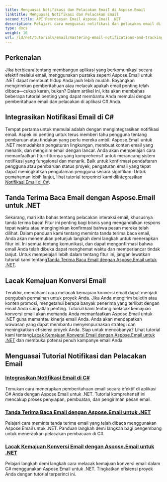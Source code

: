 ```yaml
---
title: Menguasai Notifikasi dan Pelacakan Email di Aspose.Email
linktitle: Menguasai Notifikasi dan Pelacakan Email
second_title: API Pemrosesan Email Aspose.Email .NET
description: Pelajari cara menguasai notifikasi dan pelacakan email di C# dengan Aspose.Email untuk .NET melalui rangkaian tutorial terperinci ini.
type: docs
weight: 16
url: /id/net/tutorials/email/mastering-email-notifications-and-tracking/
---
```

## Perkenalan

Jika berbicara tentang membangun aplikasi yang berkomunikasi secara efektif melalui email, menggunakan pustaka seperti Aspose.Email untuk .NET dapat membuat hidup Anda jauh lebih mudah. Bayangkan mengirimkan pemberitahuan atau melacak apakah email penting telah dibaca—cukup keren, bukan? Dalam artikel ini, kita akan membahas beberapa tutorial penting yang dapat membantu Anda memulai dengan pemberitahuan email dan pelacakan di aplikasi C# Anda.

## Integrasikan Notifikasi Email di C#

Tempat pertama untuk memulai adalah dengan mengintegrasikan notifikasi email. Aspek ini penting untuk terus memberi tahu pengguna tentang pembaruan atau tindakan yang perlu mereka ambil. Aspose.Email untuk .NET memudahkan pengaturan lingkungan, membuat konten email yang menarik, dan mengirim email dengan lancar. Anda akan mempelajari cara memanfaatkan fitur-fiturnya yang komprehensif untuk merancang sistem notifikasi yang fungsional dan menarik. Baik untuk konfirmasi pendaftaran pengguna atau pembaruan status proyek, pengaturan email yang tepat dapat meningkatkan pengalaman pengguna secara signifikan. Untuk pemahaman lebih lanjut, lihat tutorial terperinci kami di[Integrasikan Notifikasi Email di C#](./integrate-email-notifications/).

## Tanda Terima Baca Email dengan Aspose.Email untuk .NET

Sekarang, mari kita bahas tentang pelacakan interaksi email, khususnya tanda terima baca! Fitur ini penting bagi bisnis yang mengandalkan respons tepat waktu atau menginginkan konfirmasi bahwa pesan mereka telah dilihat. Dalam panduan kami tentang meminta tanda terima baca email, Anda akan menemukan petunjuk langkah demi langkah untuk menerapkan fitur ini. Ini semua tentang komunikasi, dan dapat mengonfirmasi bahwa email Anda telah dibuka dapat menghemat waktu dan memperlancar tindak lanjut. Untuk mempelajari lebih dalam tentang fitur ini, jangan lewatkan tutorial kami tentang[Tanda Terima Baca Email dengan Aspose.Email untuk .NET](./email-read-receipts/).

## Lacak Kemajuan Konversi Email

Terakhir, memahami cara melacak kemajuan konversi email dapat menjadi pengubah permainan untuk proyek Anda. Jika Anda mengirim buletin atau konten promosi, mengetahui berapa banyak penerima yang terlibat dengan email Anda sangatlah penting. Tutorial kami tentang melacak kemajuan konversi email akan memandu Anda memanfaatkan Aspose.Email untuk .NET guna memantau kinerja email Anda. Anda akan mendapatkan wawasan yang dapat membantu menyempurnakan strategi dan meningkatkan efisiensi proyek Anda. Siap untuk mencobanya? Lihat tutorial kami tentang[Lacak Kemajuan Konversi Email dengan Aspose.Email untuk .NET](./track-email-conversion-progress/) dan membuka potensi penuh kampanye email Anda.

## Menguasai Tutorial Notifikasi dan Pelacakan Email
### [Integrasikan Notifikasi Email di C#](./integrate-email-notifications/)
Temukan cara menerapkan pemberitahuan email secara efektif di aplikasi C# Anda dengan Aspose.Email untuk .NET. Tutorial komprehensif ini mencakup proses penyiapan, pembuatan, dan pengiriman pesan email.
### [Tanda Terima Baca Email dengan Aspose.Email untuk .NET](./email-read-receipts/)
Pelajari cara meminta tanda terima email yang telah dibaca menggunakan Aspose.Email untuk .NET. Panduan langkah demi langkah bagi pengembang untuk menerapkan pelacakan pembacaan di C#.
### [Lacak Kemajuan Konversi Email dengan Aspose.Email untuk .NET](./track-email-conversion-progress/)
Pelajari langkah demi langkah cara melacak kemajuan konversi email dalam C# menggunakan Aspose.Email untuk .NET. Tingkatkan efisiensi proyek Anda dengan tutorial terperinci ini.